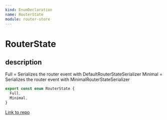 ```yaml
---
kind: EnumDeclaration
name: RouterState
module: router-store
---
```


# RouterState

## description

Full = Serializes the router event with DefaultRouterStateSerializer
Minimal = Serializes the router event with MinimalRouterStateSerializer

```ts
export const enum RouterState {
  Full,
  Minimal,
}
```

[Link to repo](https://github.com/ngrx/platform/blob/master/modules/router-store/src/router_store_module.ts#L47-L50)
